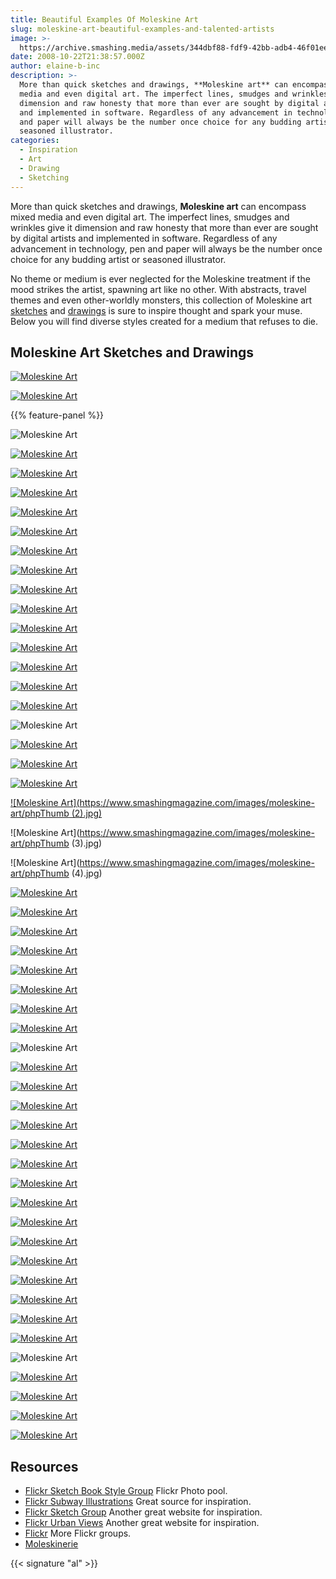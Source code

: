 ```yaml
---
title: Beautiful Examples Of Moleskine Art
slug: moleskine-art-beautiful-examples-and-talented-artists
image: >-
  https://archive.smashing.media/assets/344dbf88-fdf9-42bb-adb4-46f01eedd629/d295a621-8cf4-497d-9e03-c391600f0645/cart.jpg
date: 2008-10-22T21:38:57.000Z
author: elaine-b-inc
description: >-
  More than quick sketches and drawings, **Moleskine art** can encompass mixed
  media and even digital art. The imperfect lines, smudges and wrinkles give it
  dimension and raw honesty that more than ever are sought by digital artists
  and implemented in software. Regardless of any advancement in technology, pen
  and paper will always be the number once choice for any budding artist or
  seasoned illustrator.
categories:
  - Inspiration
  - Art
  - Drawing
  - Sketching
---
```

More than quick sketches and drawings, <strong>Moleskine art</strong> can encompass mixed media and even digital art. The imperfect lines, smudges and wrinkles give it dimension and raw honesty that more than ever are sought by digital artists and implemented in software. Regardless of any advancement in technology, pen and paper will always be the number once choice for any budding artist or seasoned illustrator. 

No theme or medium is ever neglected for the Moleskine treatment if the mood strikes the artist, spawning art like no other. With abstracts, travel themes and even other-worldly monsters, this collection of Moleskine art <a href="https://www.smashingmagazine.com/2013/10/things-you-can-accomplish-with-hand-sketching-doodling/">sketches</a> and <a href="https://www.smashingmagazine.com/2009/09/50-clever-tutorials-and-techniques-on-traditional-drawing/">drawings</a> is sure to inspire thought and spark your muse. Below you will find diverse styles created for a medium that refuses to die.</p>

## Moleskine Art Sketches and Drawings

[![Moleskine Art](https://archive.smashing.media/assets/344dbf88-fdf9-42bb-adb4-46f01eedd629/05dcc214-6910-4f0d-9135-f607de38b1b1/b13.jpg)](https://www.behance.net/Gallery/My-Moleskine/135894)

[![Moleskine Art](https://archive.smashing.media/assets/344dbf88-fdf9-42bb-adb4-46f01eedd629/957327c3-9b93-4535-8fd1-12372162c159/b14.jpg)](https://www.behance.net/Gallery/My-Moleskine/135894)

{{% feature-panel %}}

![Moleskine Art](https://archive.smashing.media/assets/344dbf88-fdf9-42bb-adb4-46f01eedd629/8391088a-d680-4876-8cf3-182cd92628c6/b3.jpg)

[![Moleskine Art](https://archive.smashing.media/assets/344dbf88-fdf9-42bb-adb4-46f01eedd629/d6865679-c037-474f-b3e2-d8b06644befd/b4.jpg)](https://www.behance.net/Gallery/my-moleskine/133252)

[![Moleskine Art](https://archive.smashing.media/assets/344dbf88-fdf9-42bb-adb4-46f01eedd629/df055be8-46ff-4351-a1b5-e83a19a6bc9c/b5.jpg)](https://www.behance.net/Gallery/my-moleskine/133252)

[![Moleskine Art](https://archive.smashing.media/assets/344dbf88-fdf9-42bb-adb4-46f01eedd629/d3e5485a-bc65-420e-8d9b-efd611d78176/b11.jpg)](https://www.behance.net/Gallery/Moleskine/119179)

[![Moleskine Art](https://archive.smashing.media/assets/344dbf88-fdf9-42bb-adb4-46f01eedd629/78674376-e27f-4cd3-bd76-c9d58039f633/b12.jpg)](https://www.behance.net/Gallery/Moleskine/119179)

[![Moleskine Art](https://archive.smashing.media/assets/344dbf88-fdf9-42bb-adb4-46f01eedd629/3189ace7-397a-4ff5-8bb7-44069fb20cbd/b15.jpg)](https://www.behance.net/Gallery/Moleskine-Art/118817)

[![Moleskine Art](https://archive.smashing.media/assets/344dbf88-fdf9-42bb-adb4-46f01eedd629/dff28ab7-eb23-4e17-8e08-bc8637430ea8/b16.jpg)](https://flickr.com/photos/joeilau/512198857/)

[![Moleskine Art](https://archive.smashing.media/assets/344dbf88-fdf9-42bb-adb4-46f01eedd629/674a0e4c-e5a8-4bbc-929b-4a40881a396f/b17.jpg)](https://flickr.com/photos/renmeleon/223459484/)

[![Moleskine Art](https://archive.smashing.media/assets/344dbf88-fdf9-42bb-adb4-46f01eedd629/d94b647b-a737-4641-8cb2-c3adb9fff037/b6.jpg)](https://www.behance.net/Gallery/See-_-Saw/56191)

[![Moleskine Art](https://archive.smashing.media/assets/344dbf88-fdf9-42bb-adb4-46f01eedd629/ac9ea49e-a7ab-4dcb-86a9-63d2e88785fb/b7.jpg)](https://www.behance.net/Gallery/See-_-Saw/56191)

[![Moleskine Art](https://archive.smashing.media/assets/344dbf88-fdf9-42bb-adb4-46f01eedd629/d15718f1-1da6-4820-94f8-63e7ede6b0de/b8.jpg)](https://www.behance.net/Gallery/Moleksine-sketchbooks/133871)

[![Moleskine Art](https://archive.smashing.media/assets/344dbf88-fdf9-42bb-adb4-46f01eedd629/4c1c4ae7-8848-48b6-9e88-7e46840db55a/b1.jpg)](https://mattiasa.deviantart.com/art/moleskine-35923344)

[![Moleskine Art](https://archive.smashing.media/assets/344dbf88-fdf9-42bb-adb4-46f01eedd629/925aa348-3c1f-43d4-ade6-466c0ff3a9e9/b10.jpg)](https://bonooru.deviantart.com/art/I-love-my-Moleskine-64309509)

[![Moleskine Art](https://archive.smashing.media/assets/344dbf88-fdf9-42bb-adb4-46f01eedd629/b193a20b-d298-47c2-a7f0-511b2e2cb178/sketches-page-2-by-preilly.jpg)](https://preilly.deviantart.com/)

[![Moleskine Art](https://archive.smashing.media/assets/344dbf88-fdf9-42bb-adb4-46f01eedd629/8f0c9b9c-fb02-48de-9f81-2a0ef5e3abf4/sketches-page-1-by-preilly.jpg)](https://preilly.deviantart.com/)

![Moleskine Art](https://archive.smashing.media/assets/344dbf88-fdf9-42bb-adb4-46f01eedd629/c0fe94b9-b6f4-4d45-8663-15a760ee4108/beautful-strange-wrinkled-l.jpg)

[![Moleskine Art](https://archive.smashing.media/assets/344dbf88-fdf9-42bb-adb4-46f01eedd629/de33dbab-0f7c-4f23-9220-c1b87b4c03a4/2700343107-e5be8e7251-o.jpg)](https://flickr.com/photos/rudat/2700343107/)

[![Moleskine Art](https://archive.smashing.media/assets/344dbf88-fdf9-42bb-adb4-46f01eedd629/0d5ec6ae-001c-471f-8418-b0d89b2b991d/2709332331-8225dc2c34-o.jpg)](https://flickr.com/photos/rudat/2700343107/)

[![Moleskine Art](https://archive.smashing.media/assets/344dbf88-fdf9-42bb-adb4-46f01eedd629/ac807b82-565c-420b-9f54-082794ac4527/phpthumb.jpg)](https://www.yardapeart.blogspot.com)

[![Moleskine Art](https://www.smashingmagazine.com/images/moleskine-art/phpThumb (2).jpg)](https://www.its-flash.blogspot.com/)

![Moleskine Art](https://www.smashingmagazine.com/images/moleskine-art/phpThumb (3).jpg)

![Moleskine Art](https://www.smashingmagazine.com/images/moleskine-art/phpThumb (4).jpg)

[![Moleskine Art](https://archive.smashing.media/assets/344dbf88-fdf9-42bb-adb4-46f01eedd629/a6029371-c936-48df-9315-3ef20d566c8f/phpthumb-2.jpg)](https://cadernosdabea.blogspot.com/)

[![Moleskine Art](https://archive.smashing.media/assets/344dbf88-fdf9-42bb-adb4-46f01eedd629/c8cf61fd-a9c2-4cb6-ab55-ec37bbab9940/2670626200-f62cd257a1-o.jpg)](https://www.flickr.com/photos/baconvelocity/2670626200/)

[![Moleskine Art](https://archive.smashing.media/assets/344dbf88-fdf9-42bb-adb4-46f01eedd629/abb22f19-3698-49d9-8702-a41b517d1cce/2672814121-d780aeb95d-o.jpg)](https://www.flickr.com/photos/baconvelocity/2670626200/)

[![Moleskine Art](https://archive.smashing.media/assets/344dbf88-fdf9-42bb-adb4-46f01eedd629/4aaf0eb0-8ef4-4e63-ae9d-0bf4a9e60686/sketches-by-vloth.jpg)](https://vloth.deviantart.com/)

[![Moleskine Art](https://archive.smashing.media/assets/344dbf88-fdf9-42bb-adb4-46f01eedd629/8736d82e-15f9-4e7e-a6bf-607a8d6afb35/ny-sketches-by-jharren.jpg)](https://vloth.deviantart.com/)

[![Moleskine Art](https://archive.smashing.media/assets/344dbf88-fdf9-42bb-adb4-46f01eedd629/b11061b7-1bda-409c-a725-72662bc44798/570021201021957-1.jpg)](https://www.behance.net/Gallery/Previous-Art-(set1)/56334)

[![Moleskine Art](https://archive.smashing.media/assets/344dbf88-fdf9-42bb-adb4-46f01eedd629/3567780f-af68-4ac4-813a-b9d1c4d07dc5/silentwonder.jpg)](https://ffffound.com/image/3307e33b45f2b44e1177bde88cb1198b6bb2e0db)

[![Moleskine Art](https://archive.smashing.media/assets/344dbf88-fdf9-42bb-adb4-46f01eedd629/c479c2d9-983a-41cb-997d-0b2a094538a0/2718491813-444fc27106-b.jpg)](https://www.flickr.com/photos/annings/2719313312/in/pool-22384202@N00)

![Moleskine Art](https://archive.smashing.media/assets/344dbf88-fdf9-42bb-adb4-46f01eedd629/6921e3b4-727c-4318-8891-a4db05af9338/b2.jpg)

[![Moleskine Art](https://archive.smashing.media/assets/344dbf88-fdf9-42bb-adb4-46f01eedd629/bf385c1e-71a3-4ea9-933c-633aa75c022f/2719313312-bb8e29eb71-b.jpg)](https://www.flickr.com/photos/annings/2719313312/in/pool-22384202@N00)

[![Moleskine Art](https://archive.smashing.media/assets/344dbf88-fdf9-42bb-adb4-46f01eedd629/5886efd7-3b3a-466f-ad9e-3cfc5e6c2e2e/2722443725-e08a4d0f50-o.jpg)](https://www.flickr.com/photos/ghostschool/)

[![Moleskine Art](https://archive.smashing.media/assets/344dbf88-fdf9-42bb-adb4-46f01eedd629/6b3e5990-1eee-4fb8-8803-d5a8154e2cbd/2688515655-eb4e9f34cd-o.jpg)](https://www.flickr.com/photos/25498988@N04/2688515655/in/pool-22384202@N00/)

[![Moleskine Art](https://archive.smashing.media/assets/344dbf88-fdf9-42bb-adb4-46f01eedd629/7c030e3e-fe82-4a70-994c-f1286c03d4e5/2711826228-332b966978-o.jpg)](https://www.flickr.com/photos/25498988@N04/2711826228/in/pool-22384202@N00/)

[![Moleskine Art](https://archive.smashing.media/assets/344dbf88-fdf9-42bb-adb4-46f01eedd629/8238bca0-c364-4d4c-8ee8-dee7013dd621/2721249310-502df72fb0-o.jpg)](https://www.flickr.com/photos/26914671@N08/2721249310/in/pool-22384202@N00/)

[![Moleskine Art](https://archive.smashing.media/assets/344dbf88-fdf9-42bb-adb4-46f01eedd629/721c69c8-de8f-4b5e-954a-f50be3ce13f5/2724163237-ded36ac658-b.jpg)](https://www.flickr.com/photos/goodaboom/)

[![Moleskine Art](https://archive.smashing.media/assets/344dbf88-fdf9-42bb-adb4-46f01eedd629/0956f8d7-fa8d-4cf3-b272-a78250ee0ac0/2724163479-2e0187d12f-b-1.jpg)](https://www.flickr.com/photos/goodaboom/)

[![Moleskine Art](https://archive.smashing.media/assets/344dbf88-fdf9-42bb-adb4-46f01eedd629/24105604-8085-4e6b-bdfd-170027206031/2723684281-c3af292fb1-o.jpg)](https://www.flickr.com/photos/bobaubuchon/2723684281/in/pool-22384202@N00)

[![Moleskine Art](https://archive.smashing.media/assets/344dbf88-fdf9-42bb-adb4-46f01eedd629/ae1d5246-69ca-464a-b717-514d709b8548/2723684489-6c451fbdc0-o.jpg)](https://www.flickr.com/photos/bobaubuchon/2723684489/in/pool-22384202@N00/)

[![Moleskine Art](https://archive.smashing.media/assets/344dbf88-fdf9-42bb-adb4-46f01eedd629/a3972641-f7fa-4ad9-9690-8f48e59d7096/2681260500-e0985aed93-o.jpg)](https://www.flickr.com/photos/25498988@N04/2681260500/in/pool-22384202@N00/)

[![Moleskine Art](https://archive.smashing.media/assets/344dbf88-fdf9-42bb-adb4-46f01eedd629/0622b0ce-0830-47ea-8547-5ebd0b3a2f8b/2703806475-b546a4c01c-b.jpg)](https://www.flickr.com/photos/8872417@N04/2703806475/in/pool-22384202@N00/)

[![Moleskine Art](https://archive.smashing.media/assets/344dbf88-fdf9-42bb-adb4-46f01eedd629/f630ab12-eb38-4ea9-aff9-78bd3bf8bb95/2707847852-ff0c6e7405-o.jpg)](https://www.flickr.com/photos/ghostschool/2707847852/in/pool-22384202@N00/)

[![Moleskine Art](https://archive.smashing.media/assets/344dbf88-fdf9-42bb-adb4-46f01eedd629/d15e43fa-eb89-442e-8c8b-6c96179ba206/2668664345-0efe35de10-b.jpg)](https://www.flickr.com/photos/manbokey/2668664345/in/pool-22384202@N00/)

[![Moleskine Art](https://archive.smashing.media/assets/344dbf88-fdf9-42bb-adb4-46f01eedd629/43985928-1802-49e3-95c5-3901188dd5cf/2669406644-e42568d265-o.jpg)](https://www.flickr.com/photos/manbokey/2669406644/in/pool-22384202@N00/)

[![Moleskine Art](https://archive.smashing.media/assets/344dbf88-fdf9-42bb-adb4-46f01eedd629/e66b99b8-0cb5-427d-a044-3b6766dfbae3/2710041822-020d1dd241-o.jpg)](https://www.flickr.com/photos/anitadavies/2710041822/in/pool-22384202@N00/)

![Moleskine Art](https://archive.smashing.media/assets/344dbf88-fdf9-42bb-adb4-46f01eedd629/75f6be38-857b-40ae-8702-325d98ffa9e7/2708936673-3125af0660-b.jpg)

[![Moleskine Art](https://archive.smashing.media/assets/344dbf88-fdf9-42bb-adb4-46f01eedd629/fc3c9ca1-9a9e-48ac-90b6-b43492afaed2/2710246355-34551dbdb3-b.jpg)](https://www.flickr.com/photos/22508342@N00/2710246355/in/pool-22384202@N00/)

[![Moleskine Art](https://archive.smashing.media/assets/344dbf88-fdf9-42bb-adb4-46f01eedd629/6e9c7a60-dfc3-494d-bb2b-3f0d69c8f572/2711058030-552844bf16-b.jpg)](https://www.flickr.com/photos/22508342@N00/2711058030/in/pool-22384202@N00/)

[![Moleskine Art](https://archive.smashing.media/assets/344dbf88-fdf9-42bb-adb4-46f01eedd629/0e148525-a503-48ef-bc06-a783f1067896/2712118433-111790dbef-o.jpg)](https://www.flickr.com/photos/chrispiascik/2712118433/in/pool-22384202@N00/)

[![Moleskine Art](https://archive.smashing.media/assets/344dbf88-fdf9-42bb-adb4-46f01eedd629/f392e0dc-8519-4846-91aa-038a26adc948/b9.jpg)](https://www.behance.net/Gallery/Pix-Mix-pt-I-(analogue)/51688)

## Resources

*   [Flickr Sketch Book Style Group](https://www.flickr.com/groups/413138@N20/) Flickr Photo pool.
*   [Flickr Subway Illustrations](https://www.flickr.com/groups/subway-sketches/pool/page4/) Great source for inspiration.
*   [Flickr Sketch Group](https://www.flickr.com/groups/381243@N21/) Another great website for inspiration.
*   [Flickr Urban Views](https://www.flickr.com/groups/urbansketches/pool/page4/) Another great website for inspiration.
*   [Flickr](https://www.flickr.com/search/groups/?w=all&q=moleskine+art&m=names) More Flickr groups.
*   [Moleskinerie](https://www.moleskinerie.com/)

{{< signature "al" >}}

